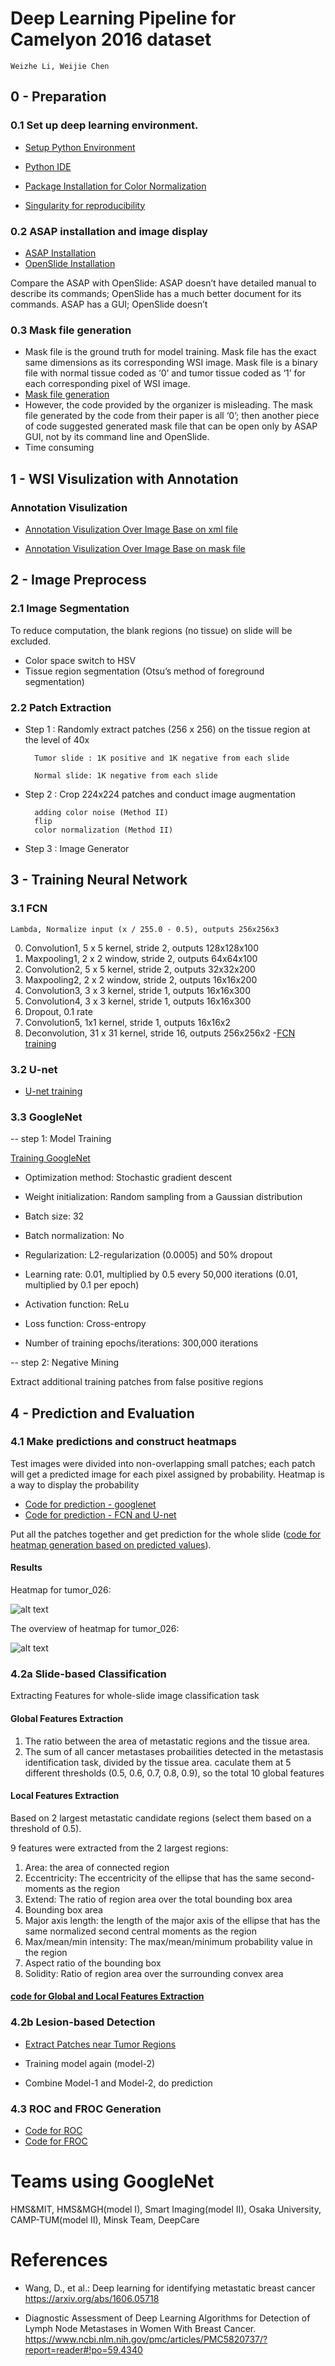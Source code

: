 # Deep Learning Pipeline for Camelyon 2016 dataset

    Weizhe Li, Weijie Chen
    

## 0 - Preparation
### 0.1 Set up deep learning environment.

- [Setup Python Environment](https://github.com/DIDSR/DeepLearningCamelyon/blob/master/0%20-%20Preparation/Seup%20Machine%20Learning%20Environment.py)

- [Python IDE](https://github.com/DIDSR/DeepLearningCamelyon/blob/master/0%20-%20Preparation/Python%20IDE%20(Emacs%20%2B%20Org%20%2B%20Ob-iPython))
- [Package Installation for Color Normalization](https://github.com/DIDSR/DeepLearningCamelyon/blob/master/0%20-%20Preparation/Staintools)
- [Singularity for reproducibility](https://github.com/DIDSR/DeepLearningCamelyon/blob/master/0%20-%20Preparation/Singularity)
        


### 0.2 ASAP installation and image display

- [ASAP Installation](https://github.com/DIDSR/DeepLearningCamelyon/blob/master/0%20-%20Preparation/ASAP%20installation%20(Ubuntu%2016.04))
- [OpenSlide Installation](https://github.com/DIDSR/DeepLearningCamelyon/blob/master/0%20-%20Preparation/OpenSlide%20Installation)


Compare the ASAP with OpenSlide: ASAP doesn’t have detailed manual to describe its commands; OpenSlide has a much better document for its commands. ASAP has a GUI; OpenSlide doesn’t   
   
### 0.3 Mask file generation

- Mask file is the ground truth for model training. Mask file has the exact same dimensions as its corresponding WSI image.  Mask file is a binary file with normal tissue coded as ‘0’ and tumor tissue coded as ‘1’ for each corresponding pixel of WSI image. 
- [Mask file generation](https://github.com/DIDSR/DeepLearningCamelyon/blob/master/1%20-%20WSI%20Visualization%20with%20Annotation/Mask%20Generation)
- However, the code provided by the organizer is misleading. The mask file generated by the code from their paper is all ‘0’; then another piece of code suggested generated mask file that can be open only by ASAP GUI, not by its command line and OpenSlide.
- Time consuming

## 1 - WSI Visulization with Annotation
### Annotation Visulization

- [Annotation Visulization Over Image Base on xml file](https://github.com/DIDSR/DeepLearningCamelyon/blob/master/1%20-%20WSI%20Visualization%20with%20Annotation/Display%20annotation%20over%20image_Based%20on%20xml%20file)

- [Annotation Visulization Over Image Base on mask file](https://github.com/DIDSR/DeepLearningCamelyon/blob/master/1%20-%20WSI%20Visualization%20with%20Annotation/Display%20annotation%20over%20Image-Based%20on%20Mask%20file)


## 2 - Image Preprocess

### 2.1 Image Segmentation

To reduce computation, the blank regions (no tissue) on slide will be excluded.

- Color space switch to HSV
- Tissue region segmentation (Otsu’s method of foreground segmentation)


### 2.2 Patch Extraction


- Step 1 : Randomly extract patches (256 x 256) on the tissue region at the level of 40x
               
		Tumor slide : 1K positive and 1K negative from each slide

		Normal slide: 1K negative from each slide
            

- Step 2 : Crop 224x224 patches and conduct image augmentation

	    adding color noise (Method II)
	    flip
	    color normalization (Method II)

		
- Step 3 : Image Generator

## 3 - Training Neural Network
	
### 3.1	FCN

	Lambda, Normalize input (x / 255.0 - 0.5), outputs 256x256x3 
0. Convolution1, 5 x 5 kernel, stride 2, outputs 128x128x100 
1. Maxpooling1, 2 x 2 window, stride 2, outputs 64x64x100 
2. Convolution2, 5 x 5 kernel, stride 2, outputs 32x32x200 
3. Maxpooling2, 2 x 2 window, stride 2, outputs 16x16x200 
4. Convolution3, 3 x 3 kernel, stride 1, outputs 16x16x300 
5. Convolution4, 3 x 3 kernel, stride 1, outputs 16x16x300 
6. Dropout, 0.1 rate 
7. Convolution5, 1x1 kernel, stride 1, outputs 16x16x2 
8. Deconvolution, 31 x 31 kernel, stride 16, outputs 256x256x2 
-[FCN training](https://github.com/DIDSR/DeepLearningCamelyon/blob/master/3%20-%20Training%20Neural%20Network/Model%20training%20code%20for%20fully%20convolutional%20neural%20network)

### 3.2 U-net
- [U-net training](https://github.com/DIDSR/DeepLearningCamelyon/blob/master/3%20-%20Training%20Neural%20Network/Model%20training%20for%20unet)


### 3.3 GoogleNet

-- step 1: Model Training

[Training GoogleNet](https://github.com/DIDSR/DeepLearningCamelyon/blob/master/3%20-%20Training%20Neural%20Network/Model%20training%20for%20googelnet)

- Optimization method: Stochastic gradient descent

- Weight initialization: Random sampling from a Gaussian distribution

- Batch size: 32

- Batch normalization: No

- Regularization: L2-regularization (0.0005) and 50% dropout

- Learning rate: 0.01, multiplied by 0.5 every 50,000 iterations (0.01, multiplied by 0.1 per epoch)

- Activation function: ReLu

- Loss function: Cross-entropy

- Number of training epochs/iterations: 300,000 iterations

-- step 2: Negative Mining


Extract additional training patches from false positive regions

## 4 - Prediction and Evaluation
### 4.1 Make predictions and construct heatmaps

Test images were divided into non-overlapping small patches; each patch will get a predicted image for each pixel assigned by probability.
Heatmap is a way to display the probability 

 - [Code for prediction - googlenet](https://github.com/DIDSR/DeepLearningCamelyon/blob/master/4%20-%20Prediction%20and%20Evaluation/Prediction_googlenet.py)
 - [Code for prediction - FCN and U-net](https://github.com/DIDSR/DeepLearningCamelyon/blob/master/4%20-%20Prediction%20and%20Evaluation/Prediction_fcn_unet.py)


Put all the patches together and get prediction for the whole slide ([code for heatmap generation based on predicted values](https://github.com/DIDSR/DeepLearningCamelyon/blob/master/4%20-%20Prediction%20and%20Evaluation/Heatmap_generation.py)). 

#### Results
Heatmap for tumor_026:

![alt text](https://github.com/3dimaging/Accessory/blob/master/9926p6L.png)

The overview of heatmap for tumor_026:

![alt text](https://github.com/3dimaging/Accessory/blob/master/9926DPY.png)
    
### 4.2a Slide-based Classification


Extracting Features for whole-slide image classification task

#### Global Features Extraction

1. The ratio between the area of metastatic regions and the tissue area.
2. The sum of all cancer metastases probailities detected in the metastasis identification task, divided by the tissue area. 
caculate them at 5 different thresholds (0.5, 0.6, 0.7, 0.8, 0.9), so the total 10 global features

#### Local Features Extraction 

Based on 2 largest metastatic candidate regions (select them based on a threshold of 0.5).

9 features were extracted from the 2 largest regions:

1. Area: the area of connected region
2. Eccentricity: The eccentricity of the ellipse that has the same second-moments as the region
3. Extend: The ratio of region area over the total bounding box area
4. Bounding box area
5. Major axis length: the length of the major axis of the ellipse that has the same normalized second central moments as the region
6. Max/mean/min intensity: The max/mean/minimum probability value in the region
7. Aspect ratio of the bounding box
8. Solidity: Ratio of region area over the surrounding convex area

#### [code for Global and Local Features Extraction](https://github.com/DIDSR/DeepLearningCamelyon/blob/master/4%20-%20Prediction%20and%20Evaluation/Evaluation/Feature_extraction_for_random_forest.py)

### 4.2b Lesion-based Detection
   	 
- [Extract Patches near Tumor Regions](https://github.com/DIDSR/DeepLearningCamelyon/blob/master/4%20-%20Prediction%20and%20Evaluation/Evaluation/Patches_Near_Tumor.py)

- Training model again (model-2)

- Combine Model-1 and Model-2, do prediction


### 4.3 ROC and FROC Generation

 - [Code for ROC](https://github.com/DIDSR/DeepLearningCamelyon/blob/master/4%20-%20Prediction%20and%20Evaluation/Evaluation/Random_Forest_Training_and_ROC.py)
 - [Code for FROC](https://github.com/DIDSR/DeepLearningCamelyon/blob/master/4%20-%20Prediction%20and%20Evaluation/Evaluation/FROC_from_organizer.py)

# Teams using GoogleNet
HMS&MIT, HMS&MGH(model I), Smart Imaging(model II), Osaka University, CAMP-TUM(model II), Minsk Team, DeepCare

# References
-  Wang, D., et al.: Deep learning for identifying metastatic breast cancer
https://arxiv.org/abs/1606.05718

-  Diagnostic Assessment of Deep Learning Algorithms for Detection of Lymph Node Metastases in Women With Breast Cancer.
https://www.ncbi.nlm.nih.gov/pmc/articles/PMC5820737/?report=reader#!po=59.4340

